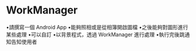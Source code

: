 # WorkManager

•請撰寫一個 Android App
•能夠照相或是從相簿開啟圖檔
•之後能夠對圖形進行某些處理
•可以自訂
•以背景程式，透過 WorkManager 進行處理
•執行完後跳通知告知使用者
